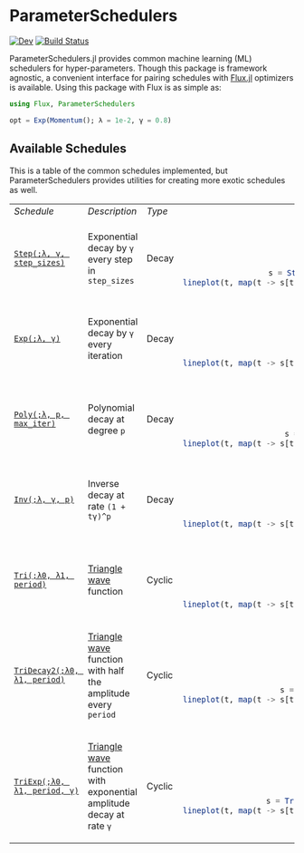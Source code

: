 # ParameterSchedulers

[![Dev](https://img.shields.io/badge/docs-dev-blue.svg)](https://darsnack.github.io/ParameterSchedulers.jl/dev)
[![Build Status](https://github.com/darsnack/ParameterSchedulers.jl/workflows/CI/badge.svg)](https://github.com/darsnack/ParameterSchedulers.jl/actions)

ParameterSchedulers.jl provides common machine learning (ML) schedulers for hyper-parameters. Though this package is framework agnostic, a convenient interface for pairing schedules with [Flux.jl](https://github.com/FluxML/Flux.jl) optimizers is available. Using this package with Flux is as simple as:
```julia
using Flux, ParameterSchedulers

opt = Exp(Momentum(); λ = 1e-2, γ = 0.8)
```

## Available Schedules

This is a table of the common schedules implemented, but ParameterSchedulers provides utilities for creating more exotic schedules as well.

<table>
<tr>
    <td> <em>Schedule</em> </td>
    <td> <em>Description</em> </td>
    <td> <em>Type</em> </td>
    <td style="text-align:center"> <em>Example</em> </td>
</tr>

<tr><td>

[`Step(;λ, γ, step_sizes)`](#)

</td>
<td>

Exponential decay by `γ` every step in `step_sizes`

</td>
<td> Decay </td>
<td style="text-align:center">

{:cell, display=false}
```julia
using UnicodePlots, ParameterSchedulers
t = 1:10 |> collect
s = Step(λ = 1.0, γ = 0.8, step_sizes = [2, 3, 2])
lineplot(t, map(t -> s[t], t); width = 15, height = 3, border = :ascii, labels = false)
```
</td></tr>

<tr><td>

[`Exp(;λ, γ)`](#)

</td>
<td>

Exponential decay by `γ` every iteration

</td>
<td> Decay </td>
<td style="text-align:center">

{:cell, display=false}
```julia
using UnicodePlots, ParameterSchedulers
t = 1:10 |> collect
s = Exp(λ = 1.0, γ = 0.5)
lineplot(t, map(t -> s[t], t); width = 15, height = 3, border = :ascii, labels = false)
```
</td></tr>

<tr><td>

[`Poly(;λ, p, max_iter)`](#)

</td>
<td>

Polynomial decay at degree `p`

</td>
<td> Decay </td>
<td style="text-align:center">

{:cell, display=false}
```julia
using UnicodePlots, ParameterSchedulers
t = 1:10 |> collect
s = Poly(λ = 1.0, p = 2, max_iter = t[end])
lineplot(t, map(t -> s[t], t); width = 15, height = 3, border = :ascii, labels = false)
```
</td></tr>

<tr><td>

[`Inv(;λ, γ, p)`](#)

</td>
<td>

Inverse decay at rate `(1 + tγ)^p`

</td>
<td> Decay </td>
<td style="text-align:center">

{:cell, display=false}
```julia
using UnicodePlots, ParameterSchedulers
t = 1:10 |> collect
s = Inv(λ = 1.0, p = 2, γ = 0.8)
lineplot(t, map(t -> s[t], t); width = 15, height = 3, border = :ascii, labels = false)
```
</td></tr>

<tr><td>

[`Tri(;λ0, λ1, period)`](#)

</td>
<td>

[Triangle wave](https://en.wikipedia.org/wiki/Triangle_wave) function

</td>
<td> Cyclic </td>
<td style="text-align:center">

{:cell, display=false}
```julia
using UnicodePlots, ParameterSchedulers
t = 1:10 |> collect
s = Tri(λ0 = 0.0, λ1 = 1.0, period = 2)
lineplot(t, map(t -> s[t], t); width = 15, height = 3, border = :ascii, labels = false)
```
</td></tr>

<tr><td>

[`TriDecay2(;λ0, λ1, period)`](#)

</td>
<td>

[Triangle wave](https://en.wikipedia.org/wiki/Triangle_wave) function with half the amplitude every `period`

</td>
<td> Cyclic </td>
<td style="text-align:center">

{:cell, display=false}
```julia
using UnicodePlots, ParameterSchedulers
t = 1:10 |> collect
s = TriDecay2(λ0 = 0.0, λ1 = 1.0, period = 2)
lineplot(t, map(t -> s[t], t); width = 15, height = 3, border = :ascii, labels = false)
```
</td></tr>

<tr><td>

[`TriExp(;λ0, λ1, period, γ)`](#)

</td>
<td>

[Triangle wave](https://en.wikipedia.org/wiki/Triangle_wave) function with exponential amplitude decay at rate `γ`

</td>
<td> Cyclic </td>
<td style="text-align:center">

{:cell, display=false}
```julia
using UnicodePlots, ParameterSchedulers
t = 1:10 |> collect
s = TriExp(λ0 = 0.0, λ1 = 1.0, period = 2, γ = 0.8)
lineplot(t, map(t -> s[t], t); width = 15, height = 3, border = :ascii, labels = false)
```
</td></tr>
</table>